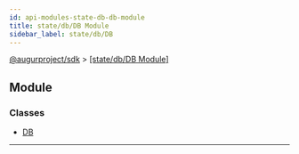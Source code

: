 ```yaml
---
id: api-modules-state-db-db-module
title: state/db/DB Module
sidebar_label: state/db/DB
---
```


[@augurproject/sdk](api-readme.md) > [[state/db/DB Module]](api-modules-state-db-db-module.md)

## Module

### Classes

* [DB](api-classes-state-db-db-db.md)

---

